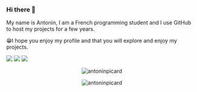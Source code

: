 ### Hi there 👋
My name is Antonin, I am a French programming student and I use GitHub to host my projects for a few years.

😁I hope you enjoy my profile and that you will explore and enjoy my projects.


![](https://komarev.com/ghpvc/?username=antoninpicard&style=for-the-badge)  [![](https://img.shields.io/badge/my_repos_portfolio-EFE7CE?style=for-the-badge)](https://github.com/antoninpicard/Portfolio)  [![](https://img.shields.io/badge/my_CodeWars_Profile-b1361e?style=for-the-badge)](https://www.codewars.com/users/AntoninSIO)

<p align="center"><img src="https://github-readme-stats.vercel.app/api/top-langs?username=antoninpicard&show_icons=true&locale=en&layout=compact" alt="antoninpicard" /></p>

<p align="center"><img src="https://github-readme-stats.vercel.app/api?username=antoninpicard&show_icons=true&locale=en&hide=contribs,issues" alt="antoninpicard" /></p>
